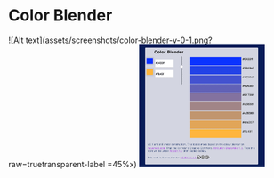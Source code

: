 # Color Blender

![Alt text](assets/screenshots/color-blender-v-0-1.png?raw=truetransparent-label =45%x)
<img src="assets/screenshots/color-blender-v-0-1.png?raw=truetransparent-label" alt="drawing" width="45%"/>
